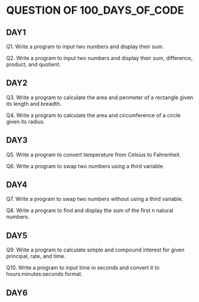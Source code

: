 # QUESTION OF 100_DAYS_OF_CODE
   
## DAY1
Q1. Write a program to input two numbers and display their sum.
 
Q2. Write a program to input two numbers and display their sum, difference, product, and quotient.
  
## DAY2
Q3. Write a program to calculate the area and perimeter of a rectangle given its length and breadth.
 
Q4. Write a program to calculate the area and circumference of a circle given its radius.
 
## DAY3
Q5. Write a program to convert temperature from Celsius to Fahrenheit.
 
Q6. Write a program to swap two numbers using a third variable.
 
## DAY4
Q7. Write a program to swap two numbers without using a third variable.

Q8. Write a program to find and display the sum of the first n natural numbers.
 
## DAY5
Q9. Write a program to calculate simple and compound interest for given principal, rate, and time.
 
Q10. Write a program to input time in seconds and convert it to hours:minutes:seconds format.
 
## DAY6


